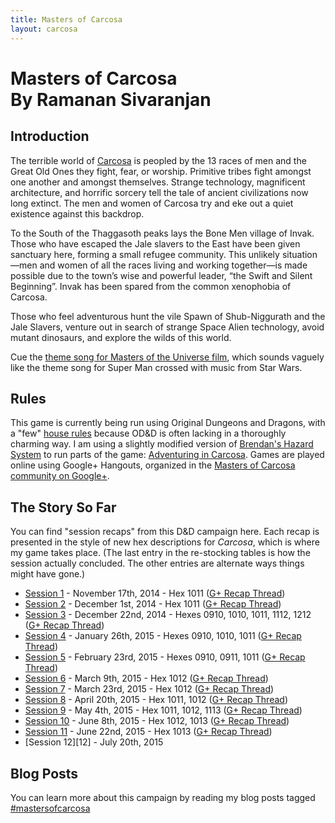 ```yaml
---
title: Masters of Carcosa
layout: carcosa
---
```


# Masters of Carcosa <br> By Ramanan Sivaranjan

## Introduction
    
The terrible world of [Carcosa][] is peopled by the 13 races of men and the Great Old Ones they fight, fear, or worship. Primitive tribes fight amongst one another and amongst themselves. Strange technology, magnificent architecture, and horrific sorcery tell the tale of ancient civilizations now long extinct. The men and women of Carcosa try and eke out a quiet existence against this backdrop.

To the South of the Thaggasoth peaks lays the Bone Men village of Invak. Those who have escaped the Jale slavers to the East have been given sanctuary here, forming a small refugee community. This unlikely situation—men and women of all the races living and working together—is made possible due to the town’s wise and powerful leader, “the Swift and Silent Beginning”. Invak has been spared from the common xenophobia of Carcosa.

Those who feel adventurous hunt the vile Spawn of Shub-Niggurath and the Jale Slavers, venture out in search of strange Space Alien technology, avoid mutant dinosaurs, and explore the wilds of this world.

Cue the [theme song for Masters of the Universe film][he-man], which sounds vaguely like the theme song for Super Man crossed with music from Star Wars.

## Rules

This game is currently being run using Original Dungeons and Dragons, with a "few" [house rules][house-rules] because OD&D is often lacking in a thoroughly charming way. I am using a slightly modified version of [Brendan's Hazard System][hazard] to run parts of the game: [Adventuring in Carcosa][adventuring]. Games are played online using Google+ Hangouts, organized in the [Masters of Carcosa community on Google+][g+].

## The Story So Far

You can find "session recaps" from this D&amp;D campaign here. Each recap is presented in the style of new hex descriptions for <em>Carcosa</em>, which is where my game takes place. (The last entry in the re-stocking tables is how the session actually concluded. The other entries are alternate ways things might have gone.)

- [Session 1][1] - November 17th, 2014 - Hex 1011 ([G+ Recap Thread][1G])
- [Session 2][2] - December 1st, 2014  - Hex 1011 ([G+ Recap Thread][2G])
- [Session 3][3] - December 22nd, 2014 - Hexes 0910, 1010, 1011, 1112, 1212 ([G+ Recap Thread][3G])
- [Session 4][4] - January 26th, 2015  - Hexes 0910, 1010, 1011 ([G+ Recap Thread][4G])
- [Session 5][5] - February 23rd, 2015 - Hexes 0910, 0911, 1011 ([G+ Recap Thread][5G])
- [Session 6][6] - March 9th, 2015     - Hex 1012 ([G+ Recap Thread][6G])
- [Session 7][7] - March 23rd, 2015    - Hex 1012 ([G+ Recap Thread][7G])
- [Session 8][8] - April 20th, 2015    - Hex 1011, 1012 ([G+ Recap Thread][8G])
- [Session 9][9] - May 4th, 2015       - Hex 1011, 1012, 1113 ([G+ Recap Thread][9G])
- [Session 10][10] - June 8th, 2015    - Hex 1012, 1013 ([G+ Recap Thread][10G])
- [Session 11][11] - June 22nd, 2015   - Hex 1013 ([G+ Recap Thread][11G])
- [Session 12][12] - July 20th, 2015   

## Blog Posts

You can learn more about this campaign by reading my blog posts tagged [#mastersofcarcosa][]



[1]: session-1/
[1G]: https://plus.google.com/u/0/+RamananS/posts/TwcaGrqcakR
[2]: session-2/
[2G]: https://plus.google.com/u/0/+RamananS/posts/JFfgADFFM7K
[3]: session-3/
[3G]: https://plus.google.com/u/0/+RamananS/posts/WtLV3acPugA
[4]: session-4/
[4G]: https://plus.google.com/u/0/+RamananS/posts/4djg9FqAzoM
[5]: session-5/
[5G]: https://plus.google.com/u/0/+RamananS/posts/fRX3LStMoti
[6]: session-6/
[6G]: https://plus.google.com/u/0/+RamananS/posts/eVUq3WLEAn8
[7]: session-7/
[7G]: https://plus.google.com/u/0/+RamananS/posts/9QPB83gPTrq
[8]: session-8/
[8G]: https://plus.google.com/+RamananS/posts/D1UUHHPKGYS
[9]: session-9/
[9G]: https://plus.google.com/+RamananS/posts/fxWFtfkfBFL
[10]: session-10/
[10G]: https://plus.google.com/+RamananS/posts/SAbHFLwvffq
[11]: session-11/
[11G]: https://plus.google.com/+RamananS/posts/fPFDTz78aMD

[carcosa]: /tag/carcosa/
[#mastersofcarcosa]: /tag/mastersofcarcosa/
[he-man]: https://www.youtube.com/watch?v=ftRoYLzFMKo
[house-rules]: house-rules/
[adventuring]: adventuring/
[hazard]: http://www.necropraxis.com/2014/12/23/hazard-system-v0-2/
[g+]: https://plus.google.com/u/0/communities/103865168223422597726
